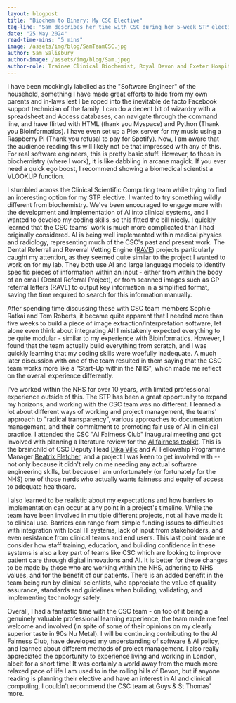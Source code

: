 ```yaml
---
layout: blogpost
title: "Biochem to Binary: My CSC Elective"
tag-line: "Sam describes her time with CSC during her 5-week STP elective"
date: "25 May 2024"
read-time-mins: "5 mins"
image: /assets/img/blog/SamTeamCSC.jpg
author: Sam Salisbury
author-image: /assets/img/blog/Sam.jpeg
author-role: Trainee Clinical Biochemist, Royal Devon and Exeter Hospital
---
```

I have been mockingly labelled as the "Software Engineer" of the household, something I have made great efforts to hide from my own parents and in-laws lest I be roped into the inevitable de facto Facebook support technician of the family. I can do a decent bit of wizardry with a spreadsheet and Access databases, can navigate through the command line, and have flirted with HTML (thank you Myspace) and Python (Thank you Bioinformatics). I have even set up a Plex server for my music using a Raspberry Pi (Thank you refusal to pay for Spotify). Now, I am aware that the audience reading this will likely not be that impressed with any of this. For real software engineers, this is pretty basic stuff. However, to those in biochemistry (where I work), it is like dabbling in arcane magick. If you ever need a quick ego boost, I recommend showing a biomedical scientist a VLOOKUP function.

I stumbled across the Clinical Scientific Computing team while trying to find an interesting option for my STP elective. I wanted to try something wildly different from biochemistry. We've been encouraged to engage more with the development and implementation of AI into clinical systems, and I wanted to develop my coding skills, so this fitted the bill nicely. I quickly learned that the CSC teams' work is much more complicated than I had originally considered. AI is being well implemented within medical physics and radiology, representing much of the CSC's past and present work. The Dental Referral and Reverral Vetting Engine ([RAVE](https://gstt-csc.github.io/projects/CSC024-referral-automating-vetting-engine.html)) projects particularly caught my attention, as they seemed quite similar to the project I wanted to work on for my lab. They both use AI and large language models to identify specific pieces of information within an input - either from within the body of an email (Dental Referral Project), or from scanned images such as GP referral letters (RAVE) to output key information in a simplified format, saving the time required to search for this information manually.

After spending time discussing these with CSC team members Sophie Ratkai and Tom Roberts, it became quite apparent that I needed more than five weeks to build a piece of image extraction/interpretation software, let alone even think about integrating AI! I mistakenly expected everything to be quite modular - similar to my experience with Bioinformatics. However, I found that the team actually build everything from scratch, and I was quickly learning that my coding skills were woefully inadequate. A much later discussion with one of the team resulted in them saying that the CSC team works more like a "Start-Up within the NHS", which made me reflect on the overall experience differently. 

I've worked within the NHS for over 10 years, with limited professional experience outside of this. The STP has been a great opportunity to expand my horizons, and working with the CSC team was no different. I learned a lot about different ways of working and project management, the teams' approach to "radical transparency", various approaches to documentation management, and their commitment to promoting fair use of AI in clinical practice. I attended the CSC "AI Fairness Club" inaugural meeting and got involved with planning a literature review for the [AI fairness toolkit](https://gstt-csc.github.io/projects/CSC023-AI-Fairness-project.html). This is the brainchild of CSC Deputy Head [Dika Vilic](https://gstt-csc.github.io/team_member/dika.html) and AI Fellowship Programme Manager [Beatrix Fletcher](https://gstt-csc.github.io/team_member/beatrix.html), and a project I was keen to get involved with -- not only because it didn't rely on me needing any actual software engineering skills, but because I am unfortunately (or fortunately for the NHS) one of those nerds who actually wants fairness and equity of access to adequate healthcare.

I also learned to be realistic about my expectations and how barriers to implementation can occur at any point in a project's timeline. While the team have been involved in multiple different projects, not all have made it to clinical use. Barriers can range from simple funding issues to difficulties with integration with local IT systems, lack of input from stakeholders, and even resistance from clinical teams and end users. This last point made me consider how staff training, education, and building confidence in these systems is also a key part of teams like CSC which are looking to improve patient care through digital innovations and AI. It is better for these changes to be made by those who are working within the NHS, adhering to NHS values, and for the benefit of our patients. There is an added benefit in the team being run by clinical scientists, who appreciate the value of quality assurance, standards and guidelines when building, validating, and implementing technology safely. 

Overall, I had a fantastic time with the CSC team - on top of it being a genuinely valuable professional learning experience, the team made me feel welcome and involved (in spite of some of their opinions on my clearly superior taste in 90s Nu Metal). I will be continuing contributing to the AI Fairness Club, have developed my understanding of software & AI policy, and learned about different methods of project management. I also really appreciated the opportunity to experience living and working in London, albeit for a short time! It was certainly a world away from the much more relaxed pace of life I am used to in the rolling hills of Devon, but if anyone reading is planning their elective and have an interest in AI and clinical computing, I couldn't recommend the CSC team at Guys & St Thomas' more.